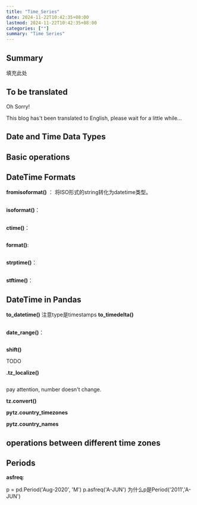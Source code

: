 ```yaml
---
title: "Time_Series"
date: 2024-11-22T10:42:35+08:00
lastmod: 2024-11-22T10:42:35+08:00
categories: [""]
summary: "Time Series"
---
```


## Summary

填充此处
## To be translated

Oh Sorry!

This blog has't been translated to English, please wait for a little while...

## Date and Time Data Types

## Basic operations

## DateTime Formats
**fromisoformat()** ： 将ISO形式的string转化为datetime类型。
```python

```
**isoformat()**：
```python

```
**ctime()**：
```python

```
**__format__()**:
```python

```
**strptime()**：
```python
```
**stftime()**：
## DateTime in Pandas
**to_datetime()**
注意type是timestamps
**to_timedelta()**
```python
```
**date_range()**：
```python
```
**shift()**


TODO


**.tz_localize()**
```python

```
pay attention, number doesn't change.

**tz.convert()**


**pytz.country_timezones**

**pytz.country_names**

## operations between different time zones

## Periods

**asfreq**: 

p = pd.Period('Aug-2020', 'M')
p.asfreq('A-JUN')
为什么p是Period('2011','A-JUN')